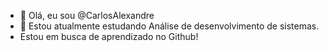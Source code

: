 - 👋 Olá, eu sou @CarlosAlexandre
- 🌱 Estou atualmente estudando Análise de desenvolvimento de sistemas.
- Estou em busca de aprendizado no Github!



